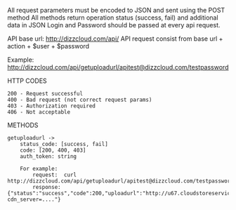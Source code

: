 All request parameters must be encoded to JSON and sent using the POST method
All methods return operation status (success, fail) and additional data in JSON
Login and Password should be passed at every api request.

API base url:  http://dizzcloud.com/api/
API request consist from base url +  action + $user + $password

Example:  http://dizzcloud.com/api/getuploadurl/apitest@dizzcloud.com/testpassword

HTTP CODES
```
200 - Request successful
400 - Bad request (not correct request params)
403 - Authorization required
406 - Not acceptable
```


METHODS

```
getuploadurl ->
    status_code: [success, fail]
    code: [200, 400, 403]
    auth_token: string

    For example:
        request:  curl http://dizzcloud.com/api/getuploadurl/apitest@dizzcloud.com/testpassword
        response: {"status":"success","code":200,"uploadurl":"http://u67.cloudstoreservice.net/upload?cdn_server=...."}

    
```
